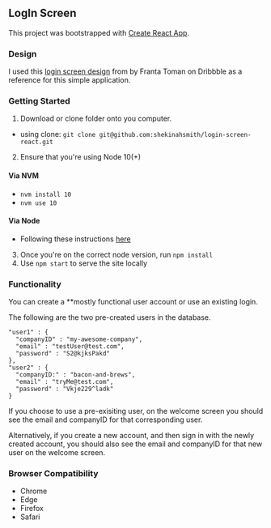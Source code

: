 ## LogIn Screen

This project was bootstrapped with [Create React App](https://github.com/facebookincubator/create-react-app).

### Design 
I used this [login screen design](https://dribbble.com/shots/4612955-Recombee-Sign-In-Sign-Up) from by Franta Toman on Dribbble as a reference for this simple application. 

### Getting Started
1. Download or clone folder onto you computer.
  - using clone:
   `git clone git@github.com:shekinahsmith/login-screen-react.git`
2. Ensure that you're using Node 10(+)
  #### Via NVM 
  - `nvm install 10`
  - `nvm use 10`
  
  #### Via Node 
  - Following these instructions [here](https://scotch.io/@vishalbiradar/how-to-install-specific-version-of-nodejs)
3. Once you're on the correct node version, run `npm install`
4. Use `npm start` to serve the site locally

### Functionality
You can create a **mostly functional user account or use an existing login.

The following are the two pre-created users in the database.
```
"user1" : {
  "companyID" : "my-awesome-company",
  "email" : "testUser@test.com",
  "password" : "S2@kjksPakd"
},
"user2" : {
  "companyID:" : "bacon-and-brews",
  "email" : "tryMe@test.com",
  "password" : "Vkje229^ladk"
}
```
If you choose to use a pre-exisiting user, on the welcome screen you should see the email and companyID for that corresponding user.

Alternatively, if you create a new account, and then sign in with the newly created account, you should also see the email and companyID for that new user on the welcome screen.

### Browser Compatibility
- Chrome
- Edge
- Firefox
- Safari
